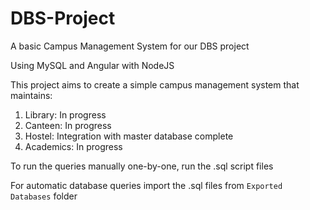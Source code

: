 # DBS-Project
A basic Campus Management System for our DBS project

Using MySQL and Angular with NodeJS

This project aims to create a simple campus management system that maintains:
1. Library: In progress
2. Canteen: In progress
3. Hostel: Integration with master database complete
4. Academics: In progress

To run the queries manually one-by-one, run the .sql script files

For automatic database queries import the .sql files from `Exported Databases` folder
